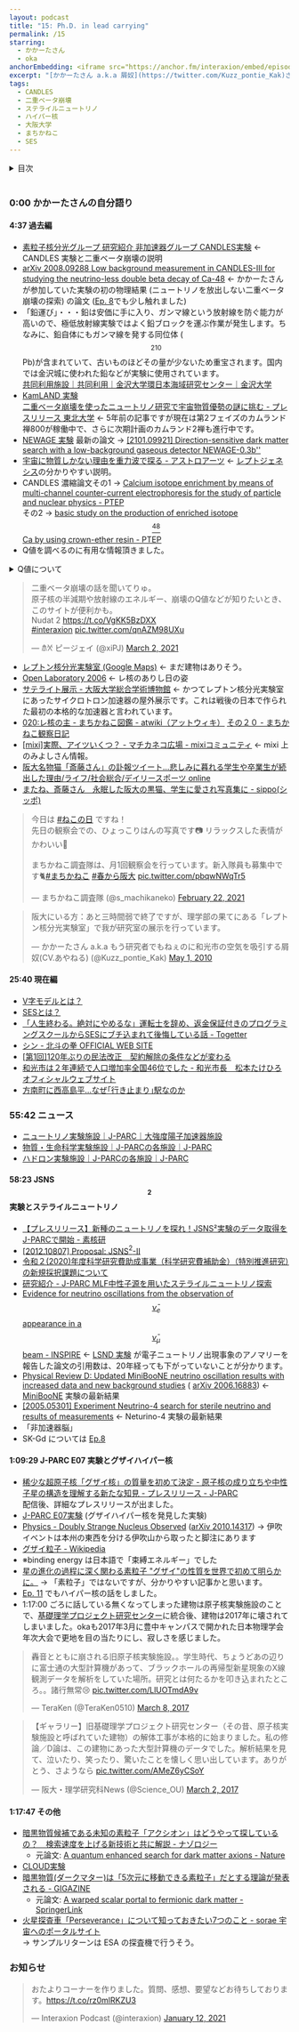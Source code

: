 ```yaml
---
layout: podcast
title: "15: Ph.D. in lead carrying"
permalink: /15
starring:
  - かかーたさん
  - oka
anchorEmbedding: <iframe src="https://anchor.fm/interaxion/embed/episodes/15-Ph-D--in-lead-carrying-er42de" height="102px" width="400px" frameborder="0" scrolling="no"></iframe>
excerpt: "[かかーたさん a.k.a 屑奴](https://twitter.com/Kuzz_pontie_Kak)さんと二重ベータ崩壊、ステライルニュートリノ、グザイハイパー核などについて話しました。[Ep. 16](https://interaxion-podcast.github.io/16) に続きます。"
tags:
  - CANDLES
  - 二重ベータ崩壊
  - ステライルニュートリノ
  - ハイパー核
  - 大阪大学
  - まちかねこ
  - SES
---
```


<details>
<!-- https://github.com/gettalong/kramdown/issues/155#issuecomment-339793629 -->
<summary markdown='span'>目次</summary>
<nav>
  * this unordered seed list will be replaced by toc as unordered list
  {:toc}
<!-- https://stackoverflow.com/a/38419441/11480802 -->
</nav>
</details>
<br>

### 0:00 かかーたさんの自分語り

#### 4:37 過去編

- [素粒子核分光グループ 研究紹介 非加速器グループ CANDLES実験](https://wwwkm.phys.sci.osaka-u.ac.jp/research/r01.html) ← CANDLES 実験と二重ベータ崩壊の説明
- [arXiv 2008.09288 Low background measurement in CANDLES-III for studying the neutrino-less double beta decay of Ca-48](https://arxiv.org/abs/2008.09288) ← かかーたさんが参加していた実験の初の物理結果 (ニュートリノを放出しない二重ベータ崩壊の探索) の論文 ([Ep. 8](https://interaxion-podcast.github.io/8)でも少し触れました)
- 「鉛運び」・・・鉛は安価に手に入り、ガンマ線という放射線を防ぐ能力が高いので、極低放射線実験ではよく鉛ブロックを運ぶ作業が発生します。ちなみに、鉛自体にもガンマ線を発する同位体 ( $${}^{210}$$ Pb)が含まれていて、古いものほどその量が少ないため重宝されます。国内では金沢城に使われた鉛などが実験に使用されています。  
[共同利用施設｜共同利用｜金沢大学環日本海域研究センター｜金沢大学](http://www.ki-net.kanazawa-u.ac.jp/coop/facilities/)
- [KamLAND 実験](https://www.awa.tohoku.ac.jp/kamland/?p=645)  
  [二重ベータ崩壊を使ったニュートリノ研究で宇宙物質優勢の謎に挑む - プレスリリース 東北大学](http://www.tohoku.ac.jp/japanese/2016/08/press20160809-01.html) ← 5年前の記事ですが現在は第2フェイズのカムランド禅800が稼働中で、さらに次期計画のカムランド2禅も進行中です。
- [NEWAGE 実験](http://ppwww.phys.sci.kobe-u.ac.jp/~newage/newage_about_j.html) 最新の論文 → [[2101.09921] Direction-sensitive dark matter search with a low-background gaseous detector NEWAGE-0.3b''](https://arxiv.org/abs/2101.09921)
- [宇宙に物質しかない理由を重力波で探る - アストロアーツ](https://www.astroarts.co.jp/article/hl/a/11095_leptogenesis) ← [レプトジェネシス](https://imidas.jp/genre/detail/K-128-0146.html)の分かりやすい説明。
- CANDLES 濃縮論文その1 → [Calcium isotope enrichment by means of multi-channel counter-current electrophoresis for the study of particle and nuclear physics - PTEP](https://academic.oup.com/ptep/article/2015/3/033D03/1586204)  
その2 → [basic study on the production of enriched isotope $$ {}^{48} $$ Ca by using crown-ether resin - PTEP](https://academic.oup.com/ptep/article/2015/5/053C03/1531823)
- Q値を調べるのに有用な情報頂きました。  
<details>
<summary markdown='span'>Q値について</summary>
Q値は原子核が何らかの崩壊をするときに放出するエネルギーの量です。ニュートリノを放出しない二重ベータ崩壊の場合、ニュートリノがエネルギーを持ち逃げすることがないため、放出される2個の電子のエネルギーの和が、Q値になります。なお、自然界に多く存在するガンマ線源のうち最大のエネルギーを持つものは Tl-208 の2.6 MeV なので、4.3 MeV よりも小さく邪魔にならないのですが、 CANDLES の場合は中性子捕獲に起因するガンマ線が問題になっています。 cf. [The energy calibration system for CANDLES using (n,γ) reaction - ScienceDirect](https://www.sciencedirect.com/science/article/abs/pii/S0168900220311244?via%3Dihub) ([arXiv 2003.13404](https://arxiv.org/abs/2003.13404))
</details>

<blockquote class="twitter-tweet tw-align-center"><p lang="ja" dir="ltr">二重ベータ崩壊の話を聞いてりゅ。<br>原子核の半減期や放射線のエネルギー、崩壊のQ値などが知りたいとき、このサイトが便利かも。<br>Nudat 2 <a href="https://t.co/VgKK5BzDXX">https://t.co/VgKK5BzDXX</a><br> <a href="https://twitter.com/hashtag/interaxion?src=hash&amp;ref_src=twsrc%5Etfw">#interaxion</a> <a href="https://t.co/qnAZM98UXu">pic.twitter.com/qnAZM98UXu</a></p>&mdash; 𐀠𐀋 ピージェイ (@xiPJ) <a href="https://twitter.com/xiPJ/status/1366731081869795328?ref_src=twsrc%5Etfw">March 2, 2021</a>
</blockquote> <script async src="https://platform.twitter.com/widgets.js" charset="utf-8"></script>

- [レプトン核分光実験室 (Google Maps)](https://goo.gl/maps/n1iErbWjATGLvrtFA) ← まだ建物はありそう。
- [Open Laboratory 2006](https://wwwkm.phys.sci.osaka-u.ac.jp/openlab/open06/index.html) ← レ核のありし日の姿
- [サテライト展示 - 大阪大学総合学術博物館](https://www.museum.osaka-u.ac.jp/feature/satellite/) ← かつてレプトン核分光実験室にあったサイクロトロン加速器の屋外展示です。これは戦後の日本で作られた最初の本格的な加速器と言われています。
- [020:レ核の主 - まちかねこ図鑑 - atwiki（アットウィキ）](https://w.atwiki.jp/machikaneko/pages/33.html) [その２０ - まちかねこ観察日記](https://blog.goo.ne.jp/tsumuji-chawchaw/e/8cde04c1f37ccda05cef7f8ad14ba461)
- [[mixi]実際、アイツいくつ？ - マチカネコ広場 - mixiコミュニティ](https://mixi.jp/view_bbs.pl?comm_id=3677953&id=35096209) ← mixi 上のみよしさん情報。
- [阪大名物猫「斎藤さん」の訃報ツイート…悲しみに暮れる学生や卒業生が続出した理由/ライフ/社会総合/デイリースポーツ online](https://www.daily.co.jp/society/life/2019/06/14/0012426264.shtml)
- [またね、斎藤さん　永眠した阪大の黒猫、学生に愛され写真集に - sippo(シッポ)](https://sippo.asahi.com/article/12892249)

<blockquote class="twitter-tweet tw-align-center"><p lang="ja" dir="ltr">今日は <a href="https://twitter.com/hashtag/%E3%81%AD%E3%81%93%E3%81%AE%E6%97%A5?src=hash&amp;ref_src=twsrc%5Etfw">#ねこの日</a> ですね！<br>先日の観察会での、ひょっこりはんの写真です📷 リラックスした表情がかわいい🥰<br><br>まちかねこ調査隊は、月1回観察会を行っています。新入隊員も募集中です🐈<a href="https://twitter.com/hashtag/%E3%81%BE%E3%81%A1%E3%81%8B%E3%81%AD%E3%81%93?src=hash&amp;ref_src=twsrc%5Etfw">#まちかねこ</a> <a href="https://twitter.com/hashtag/%E6%98%A5%E3%81%8B%E3%82%89%E9%98%AA%E5%A4%A7?src=hash&amp;ref_src=twsrc%5Etfw">#春から阪大</a> <a href="https://t.co/pbqwNWqTr5">pic.twitter.com/pbqwNWqTr5</a></p>&mdash; まちかねこ調査隊 (@s_machikaneko) <a href="https://twitter.com/s_machikaneko/status/1363807688191139845?ref_src=twsrc%5Etfw">February 22, 2021</a>
</blockquote> <script async src="https://platform.twitter.com/widgets.js" charset="utf-8"></script>

<blockquote class="twitter-tweet tw-align-center"><p lang="ja" dir="ltr">阪大にいる方：あと三時間弱で終了ですが、理学部の果てにある「レプトン核分光実験室」で我が研究室の展示を行っています。</p>&mdash; かかーたさん a.k.a もう研究者でもねぇのに和光市の空気を吸引する屑奴(CV.あやねる) (@Kuzz_pontie_Kak) <a href="https://twitter.com/Kuzz_pontie_Kak/status/13169979418?ref_src=twsrc%5Etfw">May 1, 2010</a>
</blockquote> <script async src="https://platform.twitter.com/widgets.js" charset="utf-8"></script>

#### 25:40 現在編

- [V字モデルとは？](https://webrage.jp/techblog/v_shaped_mode/)
- [SESとは？](https://tech-camp.in/note/pickup/94153/)
- [「人生終わる。絶対にやめるな」運転士を辞め、返金保証付きのプログラミングスクールからSESにブチ込まれて後悔している話 - Togetter](https://togetter.com/li/1647611)
- [シン - 北斗の拳 OFFICIAL WEB SITE](http://www.hokuto-no-ken.jp/hokuto_archives/shin)
- [[第1回]120年ぶりの民法改正　契約解除の条件などが変わる](https://xtech.nikkei.com/it/atcl/ncd/17/080800041/)
- [和光市は２年連続で人口増加率全国46位でした - 和光市長　松本たけひろ オフィシャルウェブサイト](https://ameblo.jp/takeyan/entry-12632636209.html)
- [方南町に西高島平…なぜ｢行き止まり｣駅なのか](https://toyokeizai.net/articles/-/406615)

### 55:42 ニュース

- [ニュートリノ実験施設｜J-PARC｜大強度陽子加速器施設](https://j-parc.jp/Neutrino/ja/index.html)
- [物質・生命科学実験施設｜J-PARCの各施設｜J-PARC](https://j-parc.jp/MatLife/ja/index.html)
- [ハドロン実験施設｜J-PARCの各施設｜J-PARC](https://j-parc.jp/Hadron/ja/index.html)

#### 58:23 JSNS $$^2$$ 実験とステライルニュートリノ

- [【プレスリリース】新種のニュートリノを探れ！JSNS²実験のデータ取得をJ-PARCで開始 - 素核研](https://www2.kek.jp/ipns/ja/release/20210209/)
- [[2012.10807] Proposal: JSNS$^2$-II](https://arxiv.org/abs/2012.10807)
- [令和２(2020)年度科学研究費助成事業（科学研究費補助金）（特別推進研究）の新規採択課題について](https://www.jsps.go.jp/j-grantsinaid/25_tokusui/kadai_shinki02.html)
- [研究紹介 - J-PARC MLF中性子源を用いたステライルニュートリノ探索](https://research.kek.jp/group/mlfnu/research.html)
- [Evidence for neutrino oscillations from the observation of $$\bar{\nu}_e$$ appearance in a $$\bar{\nu}_\mu$$ beam - INSPIRE](https://inspirehep.net/literature/555937) ← [LSND 実験](https://en.wikipedia.org/wiki/Liquid_Scintillator_Neutrino_Detector) が電子ニュートリノ出現事象のアノマリーを報告した論文の引用数は、20年経っても下がっていないことが分かります。
- [Physical Review D: Updated MiniBooNE neutrino oscillation results with increased data and new background studies](https://journals.aps.org/prd/accepted/ec075Q15Leb1f92d44844be6f9830c150ce20feb0) ( [arXiv 2006.16883](https://arxiv.org/abs/2006.16883)) ← [MiniBooNE](https://www-boone.fnal.gov/) 実験の最新結果
- [[2005.05301] Experiment Neutrino-4 search for sterile neutrino and results of measurements](https://arxiv.org/abs/2005.05301) ← Neturino-4 実験の最新結果
- 「非加速器脳」
- SK-Gd については [Ep.8](https://interaxion-podcast.github.io/8)

#### 1:09:29 J-PARC E07 実験とグザイハイパー核

- [稀少な超原子核「グザイ核」の質量を初めて決定 - 原子核の成り立ちや中性子星の構造を理解する新たな知見 - プレスリリース - J-PARC](https://j-parc.jp/c/press-release/2021/03/02000661.html)  
配信後、詳細なプレスリリースが出ました。
- [J-PARC E07実験](https://www1.gifu-u.ac.jp/~physics/Nakazawa/e07) (グザイハイパー核を発見した実験)
- [Physics - Doubly Strange Nucleus Observed](https://physics.aps.org/articles/v14/s15) ([arXiv 2010.14317](https://arxiv.org/abs/2010.14317)) → 伊吹イベントは本州の東西を分ける伊吹山から取ったと脚注にあります
- [グザイ粒子 - Wikipedia](https://ja.wikipedia.org/wiki/%E3%82%B0%E3%82%B6%E3%82%A4%E7%B2%92%E5%AD%90)
- ※binding energy は日本語で「束縛エネルギー」でした
- [星の進化の過程に深く関わる素粒子 "グザイ"の性質を世界で初めて明らかに。](https://www.gifu-u.ac.jp/about/publication/g_lec/field/31_nakazawa.html) → 「素粒子」ではないですが、分かりやすい記事かと思います。
- [Ep. 11](https://interaxion-podcast.github.io/11) でもハイパー核の話をしました。
- 1:17:00 ごろに話している無くなってしまった建物は原子核実験施設のことで、[基礎理学プロジェクト研究センター](https://www.sci.osaka-u.ac.jp/ja/institute/basicscienceproject/)に統合後、建物は2017年に壊されてしまいました。okaも2017年3月に豊中キャンパスで開かれた日本物理学会年次大会で更地を目の当たりにし、寂しさを感じました。

<blockquote class="twitter-tweet tw-align-center"><p lang="ja" dir="ltr">轟音とともに崩される旧原子核実験施設。。学生時代、ちょうどあの辺りに富士通の大型計算機があって、ブラックホールの再帰型新星現象のX線観測データを解析をしていた場所。研究とは何たるかを叩き込まれたところ。。諸行無常😢 <a href="https://t.co/LlUOTmdA9v">pic.twitter.com/LlUOTmdA9v</a></p>&mdash; TeraKen (@TeraKen0510) <a href="https://twitter.com/TeraKen0510/status/839275680986648576?ref_src=twsrc%5Etfw">March 8, 2017</a>
</blockquote> <script async src="https://platform.twitter.com/widgets.js" charset="utf-8"></script>

<blockquote class="twitter-tweet tw-align-center"><p lang="ja" dir="ltr">【ギャラリー】旧基礎理学プロジェクト研究センター（その昔、原子核実験施設と呼ばれていた建物）の解体工事が本格的に始まりました。私の修論／D論は、この建物にあった大型計算機のデータでした。解析結果を見て、泣いたり、笑ったり、驚いたことを懐しく思い出しています。ありがとう、さようなら <a href="https://t.co/AMeZ6yCSoY">pic.twitter.com/AMeZ6yCSoY</a></p>&mdash; 阪大・理学研究科News (@Science_OU) <a href="https://twitter.com/Science_OU/status/837181998653288448?ref_src=twsrc%5Etfw">March 2, 2017</a>
</blockquote> <script async src="https://platform.twitter.com/widgets.js" charset="utf-8"></script>

#### 1:17:47 その他

- [暗黒物質候補である未知の素粒子「アクシオン」はどうやって探しているの？　検索速度を上げる新技術と共に解説 - ナゾロジー](https://nazology.net/archives/82871)
  - 元論文: [A quantum enhanced search for dark matter axions - Nature](https://www.nature.com/articles/s41586-021-03226-7)
- [CLOUD実験](https://home.cern/news/news/experiments/cloud-cern-reveals-role-iodine-acids-atmospheric-aerosol-formation)
- [暗黒物質(ダークマター)は「5次元に移動できる素粒子」だとする理論が発表される - GIGAZINE](https://gigazine.net/news/20210215-dark-matter-fifth-dimension/)
  - 元論文: [A warped scalar portal to fermionic dark matter - SpringerLink](https://link.springer.com/article/10.1140/epjc/s10052-021-08851-0)
- [火星探査車「Perseverance」について知っておきたい7つのこと - sorae 宇宙へのポータルサイト](https://sorae.info/space/20210221-perseverance.html)  
→ サンプルリターンは ESA の探査機で行うそう。

### お知らせ

<blockquote class="twitter-tweet tw-align-center"><p lang="ja" dir="ltr">おたよりコーナーを作りました。質問、感想、要望などお待ちしております。<a href="https://t.co/rz0mlRKZU3">https://t.co/rz0mlRKZU3</a></p>&mdash; Interaxion Podcast (@interaxion) <a href="https://twitter.com/interaxion/status/1348936492488421378?ref_src=twsrc%5Etfw">January 12, 2021</a>
</blockquote> <script async src="https://platform.twitter.com/widgets.js" charset="utf-8"></script>
